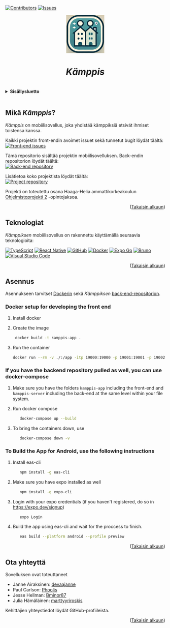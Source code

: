 <a id="readme-alku"></a>
<!-- SHIELDIT -->
[![Contributors][contributors-shield]][contributors-url]
[![Issues][issues-shield]][issues-url]

<div align="center">
<img src="./assets/images/kamppis-app-icon.png" alt="Kämppis-sovelluksen logo" width="120px" height="120px">
<h1><i>Kämppis</i></h1>
</div>

<br>
<details>
<summary><b>Sisällysluetto</b></summary>
  <ol>
    <li>
        <a href="#mikä-kämppis">Mikä <i>Kämppis</i>?</a>
    </li>
    <li>
        <a href="#teknologiat">Teknologiat</a>
    </li>
    <li>
        <a href="#asennus">Asennus</a>
    </li>
    <li>
        <a href="#ota-yhteyttä">Ota yhteyttä</a>
    </li>
  </ol>
</details><br>

## Mikä _Kämppis_?
_Kämppis_ on mobiilisovellus, joka yhdistää kämppiksiä etsivät ihmiset toistensa kanssa.

Kaikki projektin front-endin avoimet issuet sekä tunnetut bugit löydät täältä: <br>
[![Front-end issues][front-end-issues-logo]][front-end-issues-url]

Tämä repositorio sisältää projektin mobiilisovelluksen. Back-endin repositorion löydät täältä:<br>
[![Back-end repository][back-end-repository-logo]][back-end-repository-url]

Lisätietoa koko projektista löydät täältä: <br>
[![Project repository][project-repository-logo]][project-repository-url]

Projekti on toteutettu osana Haaga-Helia ammattikorkeakoulun [Ohjelmistoprojekti 2](https://opinto-opas.haaga-helia.fi/course_unit/SOF007AS3A) -opintojaksoa.

<p align="right">(<a href="#readme-alku">Takaisin alkuun</a>)</p>

## Teknologiat

_Kämppiksen_ mobiilisovellus on rakennettu käyttämällä seuraavia teknologioita:

[![TypeScript][typescript-logo]][typescript-url]
[![React Native][react-native-logo]][react-native-url]
[![GitHub][github-logo]][github-url]
[![Docker][docker-logo]][docker-url]
[![Expo Go][expo-logo]][expo-url]
[![Bruno][bruno-logo]][bruno-url]
[![Visual Studio Code][vs-code-logo]][vs-code-url]

<p align="right">(<a href="#readme-alku">Takaisin alkuun</a>)</p>

## Asennus
Asennukseen tarvitset [Dockerin](https://www.docker.com) sekä _Kämppiksen_ [back-end-repositorion](https://github.com/HH-Nat20/kamppis-server).

### Docker setup for developing the front end

1. Install docker

2. Create the image

   ```bash
    docker build -t kamppis-app .
   ```

3. Run the container

   ```bash
   docker run --rm -v ./:/app -itp 19000:19000 -p 19001:19001 -p 19002:19002 -p 8081:8081 kamppis-app
   ```

### If you have the backend repository pulled as well, you can use docker-compose

1. Make sure you have the folders `kamppis-app` including the front-end and `kamppis-server` including the back-end at the same level within your file system.

2. Run docker compose

   ```bash
      docker-compose up --build
   ```

3. To bring the containers down, use

   ```bash
      docker-compose down -v
   ```

### To Build the App for Android, use the following instructions

1. Install eas-cli

   ```bash
      npm install -g eas-cli
   ```
   
2. Make sure you have expo installed as well

   ```bash
      npm install -g expo-cli
   ```

3. Login with your expo credentials (if you haven't registered, do so in https://expo.dev/signup)

   ```bash
      expo Login
   ```
   
4. Build the app using eas-cli and wait for the proccess to finish.

   ```bash
      eas build --platform android --profile preview
   ```
   <p align="right">(<a href="#readme-alku">Takaisin alkuun</a>)</p>

## Ota yhteyttä
Sovelluksen ovat toteuttaneet
- Janne Airaksinen: [devaajanne](https://github.com/devaajanne)
- Paul Carlson: [Phoolis](https://github.com/Phoolis)
- Jesse Hellman: [Bminor87](https://github.com/Bminor87)
- Julia Hämäläinen: [marttyyriroskis](https://github.com/marttyyriroskis)

Kehittäjien yhteystiedot löydät GitHub-profiileista.
<p align="right">(<a href="#readme-alku">Takaisin alkuun</a>)</p>

<!-- LINKIT JA KUVAT -->

<!-- CONTRIBUTORS JA ISSUES -->
[contributors-shield]: https://img.shields.io/github/contributors/HH-Nat20/kamppis-app?style=for-the-badge
[contributors-url]: https://img.shields.io/github/contributors/HH-Nat20/kamppis-app
[issues-shield]: https://img.shields.io/github/issues/HH-Nat20/kamppis-app?style=for-the-badge
[issues-url]: https://img.shields.io/github/issues/HH-Nat20/kamppis-app

<!-- PROJEKTI JA REPOSITORIOT -->
[back-end-repository-logo]: https://img.shields.io/badge/BackEnd%20Repository-000000?style=for-the-badge
[back-end-repository-url]: https://github.com/HH-Nat20/kamppis-server
[project-repository-logo]: https://img.shields.io/badge/Project%20Repository-000000?style=for-the-badge
[project-repository-url]: https://github.com/HH-Nat20
[front-end-issues-logo]: https://img.shields.io/badge/FrontEnd%20Issues-000000?style=for-the-badge
[front-end-issues-url]: https://github.com/HH-Nat20/kamppis-app/issues

<!-- TEKNOLOGIAT JA TYÖKALUT-->
[typescript-logo]: https://img.shields.io/badge/TypeScript-3178C6?style=for-the-badge&logo=typescript&logoColor=white
[typescript-url]: https://www.typescriptlang.org/
[react-native-logo]: https://img.shields.io/badge/react_native-%2320232a.svg?style=for-the-badge&logo=react&logoColor=%2361DAFB
[react-native-url]: https://reactnative.dev/
[github-logo]: https://img.shields.io/badge/GitHub-%23121011.svg?logo=github&logoColor=white&style=for-the-badge
[github-url]: https://github.com/
[docker-logo]: https://img.shields.io/badge/docker-257bd6?style=for-the-badge&logo=docker&logoColor=white
[docker-url]: https://www.docker.com/
[expo-logo]: https://img.shields.io/badge/Expo-000020?style=for-the-badge&logo=expo&logoColor=fff
[expo-url]: https://expo.dev/go
[bruno-logo]: https://img.shields.io/badge/Bruno-FF6C37?style=for-the-badge&logo=Bruno&logoColor=white
[bruno-url]: https://www.usebruno.com/
[vs-code-logo]: https://custom-icon-badges.demolab.com/badge/Visual%20Studio%20Code-0078d7.svg?logo=vsc&logoColor=white&style=for-the-badge
[vs-code-url]: https://code.visualstudio.com/